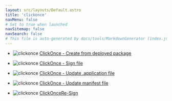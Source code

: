 ```yaml
---
layout: src/layouts/Default.astro
title: 'clickonce'
navMenu: false
# Set to true when launched
navSitemap: false
navSearch: false
# This file is auto-generated by docs/tools/MarkdownGenerator (index.js)
---
```


<ul>

<li>

![clickonce](https://i.octopus.com/library/step-templates/clickonce.png) [ClickOnce - Create from deployed package](/integrations/clickonce/clickonce-create-from-deployed-package)

</li>
        
<li>

![clickonce](https://i.octopus.com/library/step-templates/clickonce.png) [ClickOnce - Sign file](/integrations/clickonce/clickonce-sign-file)

</li>
        
<li>

![clickonce](https://i.octopus.com/library/step-templates/clickonce.png) [ClickOnce - Update .application file](/integrations/clickonce/clickonce-update-.application-file)

</li>
        
<li>

![clickonce](https://i.octopus.com/library/step-templates/clickonce.png) [ClickOnce - Update manifest file](/integrations/clickonce/clickonce-update-manifest-file)

</li>
        
<li>

![clickonce](https://i.octopus.com/library/step-templates/clickonce.png) [ClickOnceRe-Sign](/integrations/clickonce/clickoncere-sign)

</li>
        
</ul>

